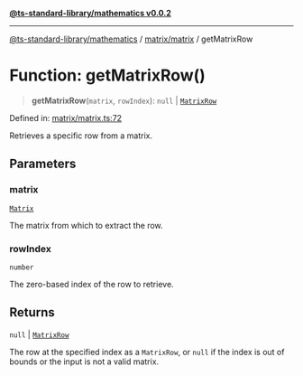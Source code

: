 [**@ts-standard-library/mathematics v0.0.2**](../../../README.md)

***

[@ts-standard-library/mathematics](../../../README.md) / [matrix/matrix](../README.md) / getMatrixRow

# Function: getMatrixRow()

> **getMatrixRow**(`matrix`, `rowIndex`): `null` \| [`MatrixRow`](../type-aliases/MatrixRow.md)

Defined in: [matrix/matrix.ts:72](https://github.com/gabaudette/ts-stdlib/blob/725aff52e6f28b9942b278b955914b3ace9f325c/packages/mathematics/src/matrix/matrix.ts#L72)

Retrieves a specific row from a matrix.

## Parameters

### matrix

[`Matrix`](../type-aliases/Matrix.md)

The matrix from which to extract the row.

### rowIndex

`number`

The zero-based index of the row to retrieve.

## Returns

`null` \| [`MatrixRow`](../type-aliases/MatrixRow.md)

The row at the specified index as a `MatrixRow`, or `null` if the index is out of bounds or the input is not a valid matrix.
